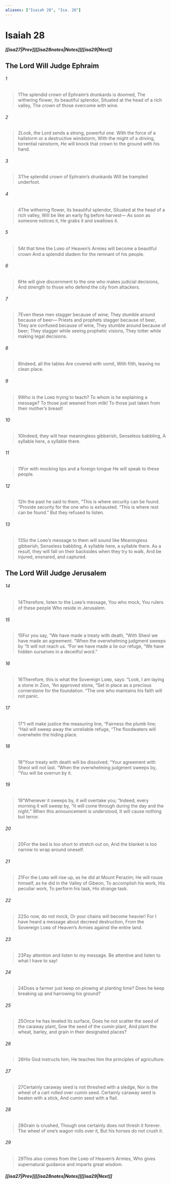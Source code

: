 ```yaml
---
aliases: ["Isaiah 28", "Isa. 28"]
---
```

# Isaiah 28
##### <span class=arrow-left></span>[[isa27|Prev]]<span class=navigation-separator></span>[[isa28notes|Notes]]<span class=navigation-separator></span>[[isa29|Next]]<span class=arrow-right></span>
## The Lord Will Judge Ephraim
###### 1
><span class=verse-first-poetry>1</span>The splendid crown of Ephraim’s drunkards is doomed,
>The withering flower, its beautiful splendor,
>Situated at the head of a rich valley,
>The crown of those overcome with wine.
###### 2
><span class=verse-body-poetry>2</span>Look, the Lord sends a strong, powerful one.
>With the force of a hailstorm or a destructive windstorm,
>With the might of a driving, torrential rainstorm,
>He will knock that crown to the ground with his hand.
###### 3
><span class=verse-body-poetry>3</span>The splendid crown of Ephraim’s drunkards
>Will be trampled underfoot.
###### 4
><span class=verse-body-poetry>4</span>The withering flower, its beautiful splendor,
>Situated at the head of a rich valley,
>Will be like an early fig before harvest—
>As soon as someone notices it,
>He grabs it and swallows it.
###### 5
><span class=verse-body-poetry>5</span>At that time the Lᴏʀᴅ of Heaven’s Armies will become a beautiful crown
>And a splendid diadem for the remnant of his people.
###### 6
><span class=verse-body-poetry>6</span>He will give discernment to the one who makes judicial decisions,
>And strength to those who defend the city from attackers.
###### 7
><span class=verse-body-poetry>7</span>Even these men stagger because of wine;
>They stumble around because of beer—
>Priests and prophets stagger because of beer,
>They are confused because of wine,
>They stumble around because of beer;
>They stagger while seeing prophetic visions,
>They totter while making legal decisions.
###### 8
><span class=verse-body-poetry>8</span>Indeed, all the tables
>Are covered with vomit,
>With filth, leaving no clean place.
<div class=paragraph-break></div>

###### 9
><span class=verse-first-poetry>9</span>Who is the Lᴏʀᴅ trying to teach?
>To whom is he explaining a message?
>To those just weaned from milk!
>To those just taken from their mother’s breast!
###### 10
><span class=verse-body-poetry>10</span>Indeed, they will hear meaningless gibberish,
>Senseless babbling,
>A syllable here, a syllable there.
###### 11
><span class=verse-body-poetry>11</span>For with mocking lips and a foreign tongue
>He will speak to these people.
###### 12
><span class=verse-body-poetry>12</span>In the past he said to them,
><span class=poetry-quote-double>“</span>This is where security can be found.
><span class=poetry-quote-double>“</span>Provide security for the one who is exhausted.
><span class=poetry-quote-double>“</span>This is where rest can be found.”
>But they refused to listen.
###### 13
><span class=verse-body-poetry>13</span>So the Lᴏʀᴅ’s message to them will sound like
>Meaningless gibberish,
>Senseless babbling,
>A syllable here, a syllable there.
>As a result, they will fall on their backsides when they try to walk,
>And be injured, ensnared, and captured.
## The Lord Will Judge Jerusalem
###### 14
><span class=verse-body-poetry>14</span>Therefore, listen to the Lᴏʀᴅ’s message,
>You who mock,
>You rulers of these people
>Who reside in Jerusalem.
###### 15
><span class=verse-body-poetry>15</span>For you say,
><span class=poetry-quote-double>“</span>We have made a treaty with death,
><span class=poetry-quote-double>“</span>With Sheol we have made an agreement.
><span class=poetry-quote-double>“</span>When the overwhelming judgment sweeps by
><span class=poetry-quote-double>“</span>It will not reach us.
><span class=poetry-quote-double>“</span>For we have made a lie our refuge,
><span class=poetry-quote-double>“</span>We have hidden ourselves in a deceitful word.”
###### 16
><span class=verse-body-poetry>16</span>Therefore, this is what the Sovereign Lᴏʀᴅ, says:
><span class=poetry-quote-double>“</span>Look, I am laying a stone in Zion,
><span class=poetry-quote-double>“</span>An approved stone,
><span class=poetry-quote-double>“</span>Set in place as a precious cornerstone for the foundation.
><span class=poetry-quote-double>“</span>The one who maintains his faith will not panic.
###### 17
><span class=verse-body-poetry>17</span><span class=poetry-quote-double>“</span>I will make justice the measuring line,
><span class=poetry-quote-double>“</span>Fairness the plumb line;
><span class=poetry-quote-double>“</span>Hail will sweep away the unreliable refuge,
><span class=poetry-quote-double>“</span>The floodwaters will overwhelm the hiding place.
###### 18
><span class=verse-body-poetry>18</span><span class=poetry-quote-double>“</span>Your treaty with death will be dissolved;
><span class=poetry-quote-double>“</span>Your agreement with Sheol will not last.
><span class=poetry-quote-double>“</span>When the overwhelming judgment sweeps by,
><span class=poetry-quote-double>“</span>You will be overrun by it.
###### 19
><span class=verse-body-poetry>19</span><span class=poetry-quote-double>“</span>Whenever it sweeps by, it will overtake you;
><span class=poetry-quote-double>“</span>Indeed, every morning it will sweep by,
><span class=poetry-quote-double>“</span>It will come through during the day and the night.”
>When this announcement is understood,
>It will cause nothing but terror.
###### 20
><span class=verse-body-poetry>20</span>For the bed is too short to stretch out on,
>And the blanket is too narrow to wrap around oneself.
###### 21
><span class=verse-body-poetry>21</span>For the Lᴏʀᴅ will rise up, as he did at Mount Perazim;
>He will rouse himself, as he did in the Valley of Gibeon,
>To accomplish his work,
>His peculiar work,
>To perform his task,
>His strange task.
###### 22
><span class=verse-body-poetry>22</span>So now, do not mock,
>Or your chains will become heavier!
>For I have heard a message about decreed destruction,
>From the Sovereign Lᴏʀᴅ of Heaven’s Armies against the entire land.
<div class=paragraph-break></div>

###### 23
><span class=verse-first-poetry>23</span>Pay attention and listen to my message.
>Be attentive and listen to what I have to say!
###### 24
><span class=verse-body-poetry>24</span>Does a farmer just keep on plowing at planting time?
>Does he keep breaking up and harrowing his ground?
###### 25
><span class=verse-body-poetry>25</span>Once he has leveled its surface,
>Does he not scatter the seed of the caraway plant,
>Sow the seed of the cumin plant,
>And plant the wheat, barley, and grain in their designated places?
###### 26
><span class=verse-body-poetry>26</span>His God instructs him;
>He teaches him the principles of agriculture.
###### 27
><span class=verse-body-poetry>27</span>Certainly caraway seed is not threshed with a sledge,
>Nor is the wheel of a cart rolled over cumin seed.
>Certainly caraway seed is beaten with a stick,
>And cumin seed with a flail.
###### 28
><span class=verse-body-poetry>28</span>Grain is crushed,
>Though one certainly does not thresh it forever.
>The wheel of one’s wagon rolls over it,
>But his horses do not crush it.
###### 29
><span class=verse-body-poetry>29</span>This also comes from the Lᴏʀᴅ of Heaven’s Armies,
>Who gives supernatural guidance and imparts great wisdom.
##### <span class=arrow-left></span>[[isa27|Prev]]<span class=navigation-separator></span>[[isa28notes|Notes]]<span class=navigation-separator></span>[[isa29|Next]]<span class=arrow-right></span>